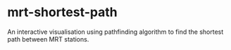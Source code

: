 # mrt-shortest-path
An interactive visualisation using pathfinding algorithm to find the shortest path between MRT stations.
